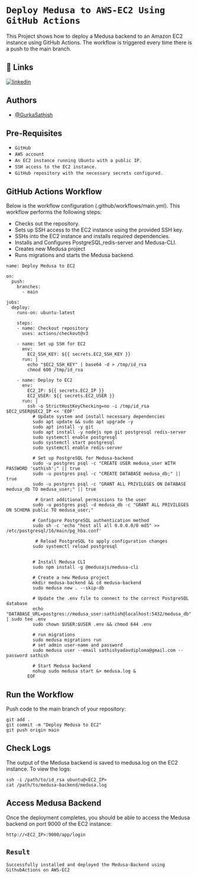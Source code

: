 
# `Deploy Medusa to AWS-EC2 Using GitHub Actions`

This Project shows how to deploy a Medusa backend to an Amazon EC2 instance using GitHub Actions. The workflow is triggered every time there is a push to the main branch.



## 🔗 Links

[![linkedin](https://img.shields.io/badge/linkedin-0A66C2?style=for-the-badge&logo=linkedin&logoColor=white)](https://www.linkedin.com/in/sathish-gurka)


## Authors

- [@GurkaSathish](https://github.com/sathishyadav024)


## Pre-Requisites

- `GitHub`
- `AWS account`
- `An EC2 instance running Ubuntu with a public IP.`
- `SSH access to the EC2 instance.`
- `GitHub repository with the necessary secrets configured.`

## GitHub Actions Workflow


Below is the workflow configuration (.github/workflows/main.yml). This workflow performs the following steps:

- Checks out the repository.
- Sets up SSH access to the EC2 instance using the provided SSH key.
- SSHs into the EC2 instance and installs required dependencies.
- Installs and Configures PostgreSQL,redis-server and Medusa-CLI.
- Creates new Medusa project
- Runs migrations and starts the Medusa backend. 

```
name: Deploy Medusa to EC2

on:
  push:
    branches:
      - main

jobs:
  deploy:
    runs-on: ubuntu-latest

    steps:
    - name: Checkout repository
      uses: actions/checkout@v3

    - name: Set up SSH for EC2
      env:
        EC2_SSH_KEY: ${{ secrets.EC2_SSH_KEY }}
      run: |
        echo "$EC2_SSH_KEY" | base64 -d > /tmp/id_rsa
        chmod 600 /tmp/id_rsa

    - name: Deploy to EC2
      env:
        EC2_IP: ${{ secrets.EC2_IP }}
        EC2_USER: ${{ secrets.EC2_USER }}
      run: |
        ssh -o StrictHostKeyChecking=no -i /tmp/id_rsa $EC2_USER@$EC2_IP << 'EOF'
          # Update system and install necessary dependencies
          sudo apt update && sudo apt upgrade -y
          sudo apt install -y git
          sudo apt install -y nodejs npm git postgresql redis-server
          sudo systemctl enable postgresql
          sudo systemctl start postgresql
          sudo systemctl enable redis-server

          # Set up PostgreSQL for Medusa-backend
          sudo -u postgres psql -c "CREATE USER medusa_user WITH PASSWORD 'sathish';" || true
          sudo -u postgres psql -c "CREATE DATABASE medusa_db;" || true
          sudo -u postgres psql -c "GRANT ALL PRIVILEGES ON DATABASE medusa_db TO medusa_user;" || true

           # Grant additional permissions to the user
          sudo -u postgres psql -d medusa_db -c "GRANT ALL PRIVILEGES ON SCHEMA public TO medusa_user;"

          # Configure PostgreSQL authentication method
          sudo sh -c 'echo "host all all 0.0.0.0/0 md5" >> /etc/postgresql/16/main/pg_hba.conf'

           # Reload PostgreSQL to apply configuration changes
          sudo systemctl reload postgresql


          # Install Medusa CLI
          sudo npm install -g @medusajs/medusa-cli

          # Create a new Medusa project
          mkdir medusa-backend && cd medusa-backend
          sudo medusa new . --skip-db

          # Update the .env file to connect to the correct PostgreSQL database
          echo "DATABASE_URL=postgres://medusa_user:sathish@localhost:5432/medusa_db" | sudo tee .env
          sudo chown $USER:$USER .env && chmod 644 .env
          
          # run migrations
          sudo medusa migrations run
          # set admin user-name and password 
          sudo medusa user --email sathishyadavdiploma@gmail.com --password sathish

          # Start Medusa backend
          nohup sudo medusa start &> medusa.log &
        EOF
```
##  Run the Workflow

Push code to the main branch of your repository:

```
git add .
git commit -m "Deploy Medusa to EC2"
git push origin main

```
## Check Logs

The output of the Medusa backend is saved to medusa.log on the EC2 instance. To view the logs:
```
ssh -i /path/to/id_rsa ubuntu@<EC2_IP>
cat /path/to/medusa-backend/medusa.log

```
## Access Medusa Backend

Once the deployment completes, you should be able to access the Medusa backend on port 9000 of the EC2 instance:
```
http://<EC2_IP>:9000/app/login

```
## `Result`

`Successfully installed and deployed the Medusa-Backend using GithubActions on AWS-EC2` 

